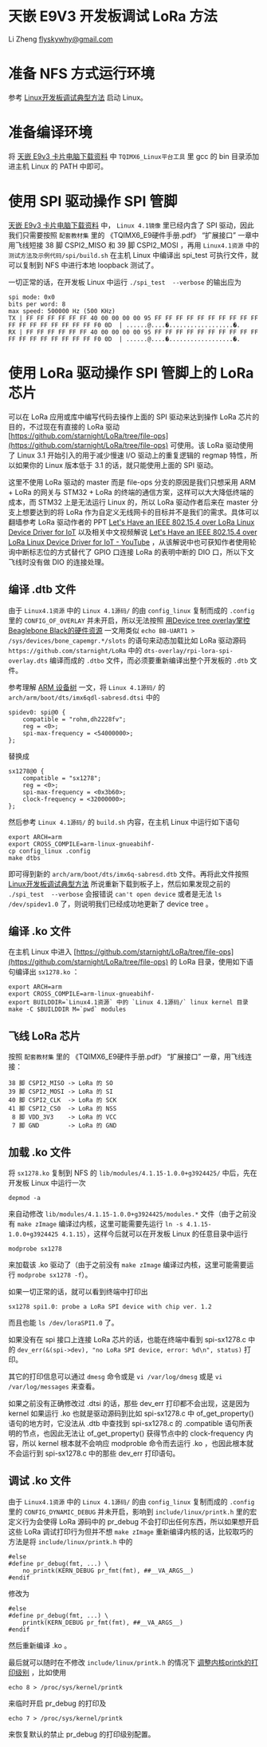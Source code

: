 # 天嵌 E9V3 开发板调试 LoRa 方法

Li Zheng <flyskywhy@gmail.com>

# 准备 NFS 方式运行环境
参考 [Linux开发板调试典型方法](Linux开发板调试典型方法.md) 启动 Linux。

# 准备编译环境
将 [天嵌 E9v3 卡片电脑下载资料](http://www.embedsky.com/index.php?g=home&m=download&a=show&id=7) 中 `TQIMX6_Linux平台工具` 里 gcc 的 bin 目录添加进主机 Linux 的 PATH 中即可。

# 使用 SPI 驱动操作 SPI 管脚
[天嵌 E9v3 卡片电脑下载资料](http://www.embedsky.com/index.php?g=home&m=download&a=show&id=7) 中， `Linux 4.1镜像` 里已经内含了 SPI 驱动，因此我们只需要按照 `配套教材集` 里的 《TQIMX6_E9硬件手册.pdf》 “扩展接口” 一章中用飞线短接 38 脚 CSPI2_MISO 和 39 脚 CSPI2_MOSI ，再用 `Linux4.1资源` 中的 `测试方法及示例代码/spi/build.sh` 在主机 Linux 中编译出 spi_test 可执行文件，就可以复制到 NFS 中进行本地 loopback 测试了。

一切正常的话，在开发板 Linux 中运行 `./spi_test  --verbose` 的输出应为
```
spi mode: 0x0
bits per word: 8
max speed: 500000 Hz (500 KHz)
TX | FF FF FF FF FF FF 40 00 00 00 00 95 FF FF FF FF FF FF FF FF FF FF FF FF FF FF FF FF FF FF F0 0D  | ......@....�..................�.
RX | FF FF FF FF FF FF 40 00 00 00 00 95 FF FF FF FF FF FF FF FF FF FF FF FF FF FF FF FF FF FF F0 0D  | ......@....�..................�.
```

# 使用 LoRa 驱动操作 SPI 管脚上的 LoRa 芯片
可以在 LoRa 应用或库中编写代码去操作上面的 SPI 驱动来达到操作 LoRa 芯片的目的，不过现在有直接的 LoRa 驱动 [https://github.com/starnight/LoRa/tree/file-ops](https://github.com/starnight/LoRa/tree/file-ops) 可使用。该 LoRa 驱动使用了 Linux 3.1 开始引入的用于减少慢速 I/O 驱动上的重复逻辑的 regmap 特性，所以如果你的 Linux 版本低于 3.1 的话，就只能使用上面的 SPI 驱动。

这里不使用 LoRa 驱动的 master 而是 file-ops 分支的原因是我们只想采用 ARM + LoRa 的网关与 STM32 + LoRa 的终端的通信方案，这样可以大大降低终端的成本，而 STM32 上是无法运行 Linux 的，所以 LoRa 驱动作者后来在 master 分支上想要达到的将 LoRa 作为自定义无线网卡的目标并不是我们的需求。具体可以翻墙参考 LoRa 驱动作者的 PPT [Let's Have an IEEE 802.15.4 over LoRa Linux Device Driver for IoT](https://www.slideshare.net/chienhungpan/lets-have-an-ieee-802154-over-lora-linux-device-driver-for-iot) 以及相关中文视频解说 [Let's Have an IEEE 802.15.4 over LoRa Linux Device Driver for IoT - YouTube](https://www.youtube.com/watch?v=_lGN-LDyl2I) ，从该解说中也可获知作者使用轮询中断标志位的方式替代了 GPIO 口连接 LoRa 的表明中断的 DIO 口，所以下文飞线时没有做 DIO 的连接处理。

## 编译 .dtb 文件
由于 `Linux4.1资源` 中的 `Linux 4.1源码/` 的由 `config_linux` 复制而成的 `.config` 里的 `CONFIG_OF_OVERLAY` 并未开启，所以无法按照 [用Device tree overlay掌控Beaglebone Black的硬件资源](https://techfantastic.wordpress.com/2013/11/15/beaglebone-black-device-tree-overlay/) 一文用类似 `echo BB-UART1 > /sys/devices/bone_capemgr.*/slots` 的语句来动态加载比如 LoRa 驱动源码 `https://github.com/starnight/LoRa` 中的 `dts-overlay/rpi-lora-spi-overlay.dts` 编译而成的 `.dtbo` 文件，而必须要重新编译出整个开发板的 `.dtb` 文件。

参考理解 [ARM 设备树](https://blog.csdn.net/21cnbao/article/details/8457546) 一文，将 `Linux 4.1源码/` 的 `arch/arm/boot/dts/imx6qdl-sabresd.dtsi` 中的
```
spidev0: spi@0 {
    compatible = "rohm,dh2228fv";
    reg = <0>;
    spi-max-frequency = <54000000>;
};
```
替换成
```
sx1278@0 {
    compatible = "sx1278";
    reg = <0>;
    spi-max-frequency = <0x3b60>;
    clock-frequency = <32000000>;
};
```
然后参考 `Linux 4.1源码/` 的 `build.sh` 内容，在主机 Linux 中运行如下语句
```
export ARCH=arm
export CROSS_COMPILE=arm-linux-gnueabihf-
cp config_linux .config
make dtbs
```
即可得到新的 `arch/arm/boot/dts/imx6q-sabresd.dtb` 文件。再将此文件按照 [Linux开发板调试典型方法](Linux开发板调试典型方法.md) 所说重新下载到板子上，然后如果发现之前的 `./spi_test  --verbose` 会报错说 `can't open device` 或者是无法 `ls /dev/spidev1.0` 了，则说明我们已经成功地更新了 device tree 。

## 编译 .ko 文件
在主机 Linux 中进入 [https://github.com/starnight/LoRa/tree/file-ops](https://github.com/starnight/LoRa/tree/file-ops) 的 LoRa 目录，使用如下语句编译出 `sx1278.ko` ：
```
export ARCH=arm
export CROSS_COMPILE=arm-linux-gnueabihf-
export BUILDDIR=`Linux4.1资源` 中的 `Linux 4.1源码/` linux kernel 目录
make -C $BUILDDIR M=`pwd` modules
```
## 飞线 LoRa 芯片
按照 `配套教材集` 里的 《TQIMX6_E9硬件手册.pdf》 “扩展接口” 一章，用飞线连接：
```
38 脚 CSPI2_MISO -> LoRa 的 SO
39 脚 CSPI2_MOSI -> LoRa 的 SI
40 脚 CSPI2_CLK  -> LoRa 的 SCK
41 脚 CSPI2_CS0  -> LoRa 的 NSS
 8 脚 VDD_3V3    -> LoRa 的 VCC
 7 脚 GND        -> LoRa 的 GND
```
## 加载 .ko 文件
将 `sx1278.ko` 复制到 NFS 的 `lib/modules/4.1.15-1.0.0+g3924425/` 中后，先在开发板 Linux 中运行一次

    depmod -a

来自动修改 `lib/modules/4.1.15-1.0.0+g3924425/modules.*` 文件（由于之前没有 `make zImage` 编译过内核，这里可能需要先运行 `ln -s 4.1.15-1.0.0+g3924425 4.1.15`），这样今后就可以在开发板 Linux 的任意目录中运行

    modprobe sx1278

来加载该 .ko 驱动了（由于之前没有 `make zImage` 编译过内核，这里可能需要运行 `modprobe sx1278 -f`）。

如果一切正常的话，就可以看到终端中打印出

    sx1278 spi1.0: probe a LoRa SPI device with chip ver. 1.2

而且也能 `ls /dev/loraSPI1.0` 了。

如果没有在 spi 接口上连接 LoRa 芯片的话，也能在终端中看到 spi-sx1278.c 中的 `dev_err(&(spi->dev), "no LoRa SPI device, error: %d\n", status)` 打印。

其它的打印信息可以通过 `dmesg` 命令或是 `vi /var/log/dmesg` 或是 `vi /var/log/messages` 来查看。

如果之前没有正确修改过 .dtsi 的话，那些 dev_err 打印都不会出现，这是因为 kernel 如果运行 .ko 也就是驱动源码到比如 spi-sx1278.c 中 of_get_property() 语句的地方时，它没法从 .dtb 中查找到 spi-sx1278.c 的 .compatible 语句所表明的节点，也因此无法让 of_get_property() 获得节点中的 clock-frequency 内容，所以 kernel 根本就不会响应 modproble 命令而去运行 .ko ，也因此根本就不会运行到 spi-sx1278.c 中的那些 dev_err 打印语句。

## 调试 .ko 文件
由于 `Linux4.1资源` 中的 `Linux 4.1源码/` 的由 `config_linux` 复制而成的 `.config` 里的 `CONFIG_DYNAMIC_DEBUG` 并未开启，影响到 `include/linux/printk.h` 里的宏定义行为会使得 LoRa 源码中的 pr_debug 不会打印出任何东西，所以如果想开启这些 LoRa 调试打印行为但并不想 `make zImage` 重新编译内核的话，比较取巧的方法是将 `include/linux/printk.h` 中的
```
#else
#define pr_debug(fmt, ...) \
	no_printk(KERN_DEBUG pr_fmt(fmt), ##__VA_ARGS__)
#endif
```
修改为
```
#else
#define pr_debug(fmt, ...) \
	printk(KERN_DEBUG pr_fmt(fmt), ##__VA_ARGS__)
#endif
```
然后重新编译 .ko 。

最后就可以随时在不修改 `include/linux/printk.h` 的情况下 [调整内核printk的打印级别](https://blog.csdn.net/tonywgx/article/details/17504001) ，比如使用

    echo 8 > /proc/sys/kernel/printk

来临时开启 pr_debug 的打印及

    echo 7 > /proc/sys/kernel/printk

来恢复默认的禁止 pr_debug 的打印级别配置。
